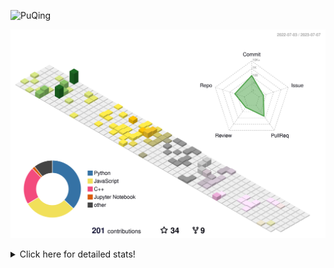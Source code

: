 ![PuQing](https://user-images.githubusercontent.com/27223114/171565019-9a56fae6-b08b-421f-99db-7e830da42371.png)

![](./profile-3d-contrib/profile-season-animate.svg)

<details>
<summary>Click here for detailed stats!</summary>

<!--START_SECTION:waka-->
![Lines of code](https://img.shields.io/badge/From%20Hello%20World%20I%27ve%20Written-704.0%20thousand%20lines%20of%20code-blue)

**🐱 My GitHub Data** 

> 📦 250.7 kB Used in GitHub's Storage 
 > 
> 🏆 81 Contributions in the Year 2023
 > 
> 🚫 Not Opted to Hire
 > 
> 📜 27 Public Repositories 
 > 
> 🔑 27 Private Repositories 
 > 
**I'm an Early 🐤** 

```text
🌞 Morning                287 commits         █████░░░░░░░░░░░░░░░░░░░░   19.58 % 
🌆 Daytime                757 commits         █████████████░░░░░░░░░░░░   51.64 % 
🌃 Evening                178 commits         ███░░░░░░░░░░░░░░░░░░░░░░   12.14 % 
🌙 Night                  244 commits         ████░░░░░░░░░░░░░░░░░░░░░   16.64 % 
```


📊 **This Week I Spent My Time On** 

```text
💬 Programming Languages: 
Markdown                 7 hrs 14 mins       ██████████░░░░░░░░░░░░░░░   38.80 % 
Jupyter Notebook         5 hrs 49 mins       ████████░░░░░░░░░░░░░░░░░   31.24 % 
Python                   2 hrs 58 mins       ████░░░░░░░░░░░░░░░░░░░░░   15.99 % 
Docker                   1 hr 21 mins        ██░░░░░░░░░░░░░░░░░░░░░░░   07.30 % 
YAML                     29 mins             █░░░░░░░░░░░░░░░░░░░░░░░░   02.65 % 

🔥 Editors: 
VS Code                  11 hrs 24 mins      ███████████████░░░░░░░░░░   61.21 % 
Obsidian                 7 hrs 14 mins       ██████████░░░░░░░░░░░░░░░   38.79 % 

💻 Operating System: 
Linux                    8 hrs 21 mins       ███████████░░░░░░░░░░░░░░   44.77 % 
Windows                  7 hrs 14 mins       ██████████░░░░░░░░░░░░░░░   38.79 % 
WSL                      3 hrs 3 mins        ████░░░░░░░░░░░░░░░░░░░░░   16.44 % 
```


<!--END_SECTION:waka-->
</details>
